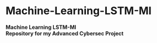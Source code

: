 # Machine-Learning-LSTM-MI
<b>Machine Learning LSTM-MI <br><b>
Repository for my Advanced Cybersec Project
